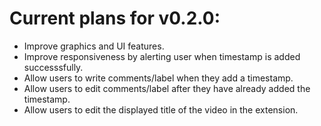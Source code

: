 # Current plans for v0.2.0:
- Improve graphics and UI features.
- Improve responsiveness by alerting user when timestamp is added successsfully.
- Allow users to write comments/label when they add a timestamp.
- Allow users to edit comments/label after they have already added the timestamp.
- Allow users to edit the displayed title of the video in the extension.

